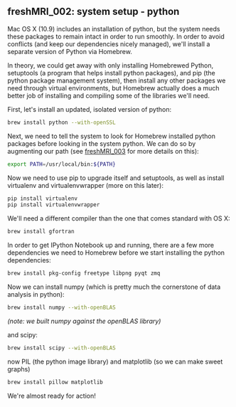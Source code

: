 freshMRI_002: system setup - python
----------

Mac OS X (10.9) includes an installation of python, but the system needs these packages to remain intact in order to run smoothly. In order to avoid conflicts (and keep our dependencies nicely managed), we'll install a separate version of Python via Homebrew.

In theory, we could get away with only installing Homebrewed Python, setuptools (a program that helps install python packages), and pip (the python package management system), then install any other packages we need through virtual environments, but Homebrew actually does a much better job of installing and compiling some of the libraries we'll need.

First, let's install an updated, isolated version of python:  
```bash
brew install python --with-openSSL
```  

Next, we need to tell the system to look for Homebrew installed python packages before looking in the system python. We can do so by augmenting our path (see [freshMRI_003](https://github.com/wem3/freshMRI/raw/freshMRI_003) for more details on this):  
```bash
export PATH=/usr/local/bin:${PATH}
```

Now we need to use pip to upgrade itself and setuptools, as well as install virtualenv and virtualenvwrapper (more on this later):
```bash
pip install virtualenv  
pip install virtualenvwrapper  
```  

We'll need a different compiler than the one that comes standard with OS X:  
```bash  
brew install gfortran  
```

In order to get IPython Notebook up and running, there are a few more dependencies we need to Homebrew before we start installing the python dependencies:  
```bash  
brew install pkg-config freetype libpng pyqt zmq
```  

Now we can install numpy (which is pretty much the cornerstone of data analysis in python):  
```bash
brew install numpy --with-openBLAS
```
_(note: we built numpy against the openBLAS library)_  

and scipy:  
```bash
brew install scipy --with-openBLAS
```  

now PIL (the python image library) and matplotlib (so we can make sweet graphs)
```bash  
brew install pillow matplotlib  
```  

We're almost ready for action!
